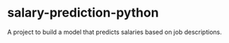 # salary-prediction-python
A project to build a model that predicts salaries based on job descriptions.
